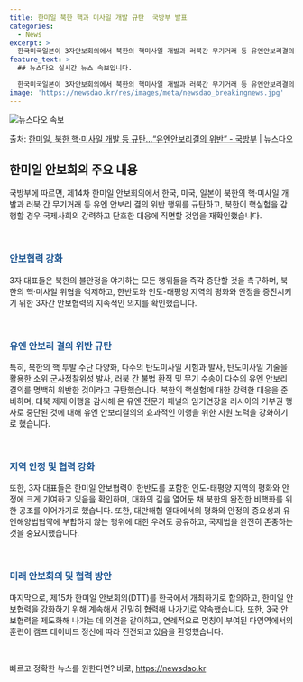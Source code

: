 ```yaml
---
title: 한미일 북한 핵과 미사일 개발 규탄  국방부 발표
categories:
  - News
excerpt: >
  한국미국일본이 3자안보회의에서 북한의 핵미사일 개발과 러북간 무기거래 등 유엔안보리결의 위반 행위를 규탄했다…
feature_text: >
  ## 뉴스다오 실시간 뉴스 속보입니다.

  한국미국일본이 3자안보회의에서 북한의 핵미사일 개발과 러북간 무기거래 등 유엔안보리결의 위반 행위를 규탄했다…
image: 'https://newsdao.kr/res/images/meta/newsdao_breakingnews.jpg'
---
```


![뉴스다오 속보](https://newsdao.kr/res/images/meta/newsdao_breakingnews.jpg)

<p>출처: <a href="https://newsdao.kr/3684" rel="dofollow">한미일, 북한 핵·미사일 개발 등 규탄…“유엔안보리결의 위반” - 국방부</a> | 뉴스다오</p>

<h2 data-ke-size="size26">한미일 안보회의 주요 내용</h2>
국방부에 따르면, 제14차 한미일 안보회의에서 한국, 미국, 일본이 북한의 핵·미사일 개발과 러북 간 무기거래 등 유엔 안보리 결의 위반 행위를 규탄하고, 북한이 핵실험을 감행할 경우 국제사회의 강력하고 단호한 대응에 직면할 것임을 재확인했습니다.

<p data-ke-size="size16">&nbsp;</p>

<h3 data-ke-size="size24"><b><span style="color: #1a5490;">안보협력 강화</span></b></h3>
3자 대표들은 북한의 불안정을 야기하는 모든 행위들을 즉각 중단할 것을 촉구하며, 북한의 핵·미사일 위협을 억제하고, 한반도와 인도-태평양 지역의 평화와 안정을 증진시키기 위한 3자간 안보협력의 지속적인 의지를 확인했습니다.

<p data-ke-size="size16">&nbsp;</p>

<h3 data-ke-size="size24"><b><span style="color: #1a5490;">유엔 안보리 결의 위반 규탄</span></b></h3>
특히, 북한의 핵 투발 수단 다양화, 다수의 탄도미사일 시험과 발사, 탄도미사일 기술을 활용한 소위 군사정찰위성 발사, 러북 간 불법 환적 및 무기 수송이 다수의 유엔 안보리 결의를 명백히 위반한 것이라고 규탄했습니다. 북한의 핵실험에 대한 강력한 대응을 준비하며, 대북 제재 이행을 감시해 온 유엔 전문가 패널의 임기연장을 러시아의 거부권 행사로 중단된 것에 대해 유엔 안보리결의의 효과적인 이행을 위한 지원 노력을 강화하기로 했습니다.

<p data-ke-size="size16">&nbsp;</p>

<h3 data-ke-size="size24"><b><span style="color: #1a5490;">지역 안정 및 협력 강화</span></b></h3>
또한, 3자 대표들은 한미일 안보협력이 한반도를 포함한 인도-태평양 지역의 평화와 안정에 크게 기여하고 있음을 확인하며, 대화의 길을 열어둔 채 북한의 완전한 비핵화를 위한 공조를 이어가기로 했습니다. 또한, 대만해협 일대에서의 평화와 안정의 중요성과 유엔해양법협약에 부합하지 않는 행위에 대한 우려도 공유하고, 국제법을 완전히 존중하는 것을 중요시했습니다.

<p data-ke-size="size16">&nbsp;</p>

<h3 data-ke-size="size24"><b><span style="color: #1a5490;">미래 안보회의 및 협력 방안</span></b></h3>
마지막으로, 제15차 한미일 안보회의(DTT)를 한국에서 개최하기로 합의하고, 한미일 안보협력을 강화하기 위해 계속해서 긴밀히 협력해 나가기로 약속했습니다. 또한, 3국 안보협력을 제도화해 나가는 데 의견을 같이하고, 연례적으로 명칭이 부여된 다영역에서의 훈련이 캠프 데이비드 정신에 따라 진전되고 있음을 환영했습니다.

<p data-ke-size="size16">&nbsp;</p> 

빠르고 정확한 뉴스를 원한다면? 바로, <a href="https://newsdao.kr" rel="dofollow">https://newsdao.kr</a>


